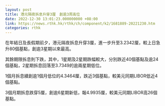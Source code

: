 ```yaml
---
layout: post
title: 港元隔夜拆息升穿3厘　創逾3周高位
date: 2022-12-30 13:01:23.000000000 +08:00
link: https://news.rthk.hk/rthk/ch/component/k2/1681889-20221230.htm
categories: rthk
---
```


在年結日及長假期前夕，港元隔夜拆息升穿3厘，進一步升至3.2342厘，較上日急升80個基點，創逾3星期以來最高。

其餘期限拆息則下跌，其中，1星期及2星期跌幅較大，分別跌近40個基點及逾24個基點，2星期拆息回落至3.7349的逾兩星期低位。

1個月拆息續創逾1個月低位的4.3464厘，跌近3個基點，較美元同期LIBOR低近4個基點。

3個月期拆息跌穿5厘，創逾6星期新低，報4.9935厘，較美元同期LIBOR高26個基點。
